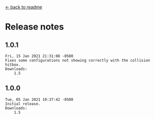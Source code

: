 ﻿﻿[← back to readme](README.md)

# Release notes
## 1.0.1
```
Fri, 15 Jan 2021 21:31:08 -0500
Fixes some configurations not showing correctly with the collision hitbox.
Downloads:
    1.5
```

## 1.0.0
```
Tue, 05 Jan 2021 19:37:42 -0500
Initial release.
Downloads:
    1.5
```
